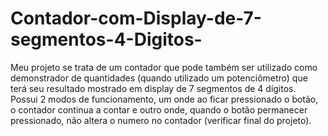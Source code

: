 # Contador-com-Display-de-7-segmentos-4-Digitos-

Meu projeto se trata de um contador que pode também ser utilizado como demonstrador de quantidades (quando utilizado um potenciômetro) que terá seu resultado mostrado em display de 7 segmentos de 4 dígitos. Possui 2 modos de funcionamento, um onde ao ficar pressionado o botão, o contador continua a contar e outro onde, quando o botão permanecer pressionado, não altera o numero no contador (verificar final do projeto).
